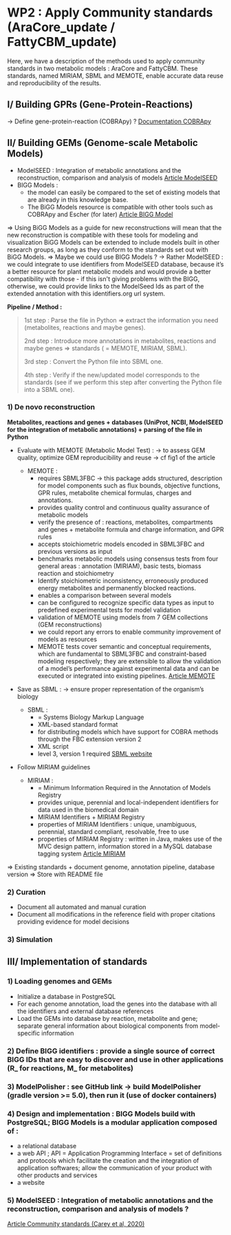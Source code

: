 # WP2 : Apply Community standards (AraCore_update / FattyCBM_update)


Here, we have a description of the methods used to apply community standards in two metabolic models : AraCore and FattyCBM. These standards, named MIRIAM, SBML and MEMOTE, enable accurate data reuse and reproducibility of the results. 


## I/ Building GPRs (Gene-Protein-Reactions)


-> Define gene-protein-reaction (COBRApy) ? 
[Documentation COBRApy](https://cobrapy.readthedocs.io/en/latest/)


## II/ Building GEMs (Genome-scale Metabolic Models)


- ModelSEED : Integration of metabolic annotations and the reconstruction, comparison and analysis of models 
[Article ModelSEED](https://academic.oup.com/nar/article/49/D1/D1555/5976830)
- BIGG Models : 
    - the model can easily be compared to the set of existing models that are already in this knowledge base. 
    - The BiGG Models resource is compatible with other tools such as COBRApy and Escher (for later)
[Article BIGG Model](https://academic.oup.com/nar/article/44/D1/D515/2502593)

=> Using BiGG Models as a guide for new reconstructions will mean that the new reconstruction is compatible with these tools for modeling and visualization
BiGG Models can be extended to include models built in other research groups, as long as they conform to the standards set out with BiGG Models.
=> Maybe we could use BIGG Models ? -> Rather ModelSEED : we could integrate to use identifiers from ModelSEED database, because it’s a better resource for plant metabolic models and would provide a better compatibility with those - if this isn't giving problems with the BIGG, otherwise, we could provide links to the ModelSeed Ids as part of the extended annotation with this identifiers.org url system.

**Pipeline / Method :** 

> 1st step : Parse the file in Python => extract the information you need (metabolites, reactions and maybe genes).
>
> 2nd step : Introduce more annotations in metabolites, reactions and maybe genes => standards ( = MEMOTE, MIRIAM, SBML).
>
> 3rd step : Convert the Python file into SBML one.
>
> 4th step : Verify if the new/updated model corresponds to the standards (see if we perform this step after converting the Python file into a SBML one).


### 1) De novo reconstruction  

**Metabolites, reactions and genes + databases (UniProt, NCBI, ModelSEED for the integration of metabolic annotations) + parsing of the file in Python**

- Evaluate with MEMOTE (Metabolic Model Test) : -> to assess GEM quality, optimize GEM reproducibility and reuse -> cf fig1 of the article 

    - MEMOTE : 
        - requires SBML3FBC -> this package adds structured, description for model components such as flux bounds, objective functions, GPR rules, metabolite chemical formulas, charges and annotations. 
        - provides quality control and continuous quality assurance of metabolic models 
        - verify the presence of : reactions, metabolites, compartments and genes + metabolite formula and charge information, and GPR rules
        - accepts stoichiometric models encoded in SBML3FBC and previous versions as input
        - benchmarks metabolic models using consensus tests from four general areas : annotation (MIRIAM), basic tests, biomass reaction and stoichiometry 
        - Identify stoichiometric inconsistency, erroneously produced energy metabolites and permanently blocked reactions.
        - enables a comparison between several models
        - can be configured to recognize specific data types as input to predefined experimental tests for model validation
        - validation of MEMOTE using models from 7 GEM collections (GEM reconstructions)
        - we could report any errors to enable community improvement of models as resources
        - MEMOTE tests cover semantic and conceptual requirements, which are fundamental to SBML3FBC and constraint-based modeling respectively; they are extensible to allow the validation of a model’s performance against experimental data and can be executed or integrated into existing pipelines.
[Article MEMOTE](https://www.ncbi.nlm.nih.gov/pmc/articles/PMC7082222/)

- Save as SBML : -> ensure proper representation of the organism’s biology

    - SBML : 
        - = Systems Biology Markup Language 
        - XML-based standard format
        - for distributing models which have support for COBRA methods through the FBC extension version 2
        - XML script
        - level 3, version 1 required
[SBML website](http://sbml.org/Main_Page)

- Follow MIRIAM guidelines

    - MIRIAM :
        - = Minimum Information Required in the Annotation of Models Registry
        - provides unique, perennial and local-independent identifiers for data used in the biomedical domain
        - MIRIAM Identifiers + MIRIAM Registry
        - properties of MIRIAM Identifiers : unique, unambiguous, perennial, standard compliant, resolvable, free to use
        - properties of MIRIAM Registry : written in Java, makes use of the MVC design pattern, information stored in a MySQL database
        tagging system
[Article MIRIAM](https://academic.oup.com/nar/article/40/D1/D580/2903100)

=> Existing standards + document genome, annotation pipeline, database version
=> Store with README file


### 2) Curation 

- Document all automated and manual curation
- Document all modifications in the reference field with proper citations providing evidence for model decisions


### 3) Simulation


## III/ Implementation of standards


### 1) Loading genomes and GEMs

- Initialize a database in PostgreSQL
- For each genome annotation, load the genes into the database with all the identifiers and external database references
- Load the GEMs into database by reaction, metabolite and gene; separate general information about biological components from model-specific information

### 2) Define BIGG identifiers : provide a single source of correct BIGG IDs that are easy to discover and use in other applications (R_ for reactions, M_ for metabolites)

### 3) ModelPolisher : see GitHub link -> build ModelPolisher (gradle version >= 5.0), then run it (use of docker containers)

### 4) Design and implementation : BIGG Models build with PostgreSQL; BIGG Models is a modular application composed of : 
- a relational database
- a web API ; API = Application Programming Interface = set of definitions and protocols which facilitate the creation and the integration of application softwares; allow the communication of your product with other products and services 
- a website 

### 5) ModelSEED : Integration of metabolic annotations and the reconstruction, comparison and analysis of models ?

[Article Community standards (Carey et al, 2020)](https://www.embopress.org/doi/full/10.15252/msb.20199235)
